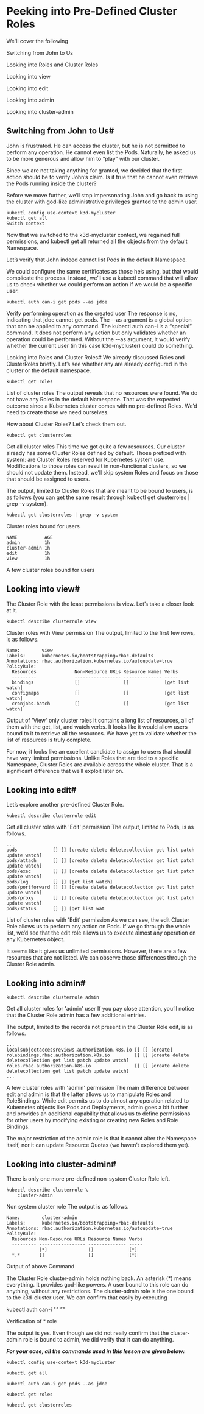 # Peeking into Pre-Defined Cluster Roles

We'll cover the following

Switching from John to Us

Looking into Roles and Cluster Roles

Looking into view

Looking into edit

Looking into admin

Looking into cluster-admin

## Switching from John to Us#
John is frustrated. He can access the cluster, but he is not permitted to perform any operation. He cannot even list the Pods. Naturally, he asked us to be more generous and allow him to “play” with our cluster.

Since we are not taking anything for granted, we decided that the first action should be to verify John’s claim. Is it true that he cannot even retrieve the Pods running inside the cluster?

Before we move further, we’ll stop impersonating John and go back to using the cluster with god-like administrative privileges granted to the admin user.

```
kubectl config use-context k3d-mycluster
kubectl get all
Switch context
```
Now that we switched to the k3d-mycluster context, we regained full permissions, and kubectl get all returned all the objects from the default Namespace.

Let’s verify that John indeed cannot list Pods in the default Namespace.

We could configure the same certificates as those he’s using, but that would complicate the process. Instead, we’ll use a kubectl command that will allow us to check whether we could perform an action if we would be a specific user.

```
kubectl auth can-i get pods --as jdoe
```
Verify performing operation as the created user
The response is no, indicating that jdoe cannot get pods. The --as argument is a global option that can be applied to any command. The kubectl auth can-i is a “special” command. It does not perform any action but only validates whether an operation could be performed. Without the --as argument, it would verify whether the current user (in this case k3d-mycluster) could do something.

Looking into Roles and Cluster Roles#
We already discussed Roles and ClusterRoles briefly. Let’s see whether any are already configured in the cluster or the default namespace.

```
kubectl get roles
```
List of cluster roles
The output reveals that no resources were found. We do not have any Roles in the default Namespace. That was the expected outcome since a Kubernetes cluster comes with no pre-defined Roles. We’d need to create those we need ourselves.

How about Cluster Roles? Let’s check them out.

```
kubectl get clusterroles
```
Get all cluster roles
This time we got quite a few resources. Our cluster already has some Cluster Roles defined by default. Those prefixed with system: are Cluster Roles reserved for Kubernetes system use. Modifications to those roles can result in non-functional clusters, so we should not update them. Instead, we’ll skip system Roles and focus on those that should be assigned to users.

The output, limited to Cluster Roles that are meant to be bound to users, is as follows (you can get the same result through kubectl get clusterroles | grep -v system).

```
kubectl get clusterroles | grep -v system
```
Cluster roles bound for users

```
NAME          AGE
admin         1h
cluster-admin 1h
edit          1h
view          1h
```
A few cluster roles bound for users

## Looking into view#
The Cluster Role with the least permissions is view. Let’s take a closer look at it.

```
kubectl describe clusterrole view
```
Cluster roles with View permission
The output, limited to the first few rows, is as follows.

```
Name:        view
Labels:      kubernetes.io/bootstrapping=rbac-defaults
Annotations: rbac.authorization.kubernetes.io/autoupdate=true
PolicyRule:
  Resources              Non-Resource URLs Resource Names Verbs
  ---------              ----------------- -------------- -----
  bindings               []                []             [get list watch]
  configmaps             []                []             [get list watch]
  cronjobs.batch         []                []             [get list watch]
```

Output of 'View' only cluster roles
It contains a long list of resources, all of them with the get, list, and watch verbs. It looks like it would allow users bound to it to retrieve all the resources. We have yet to validate whether the list of resources is truly complete.

For now, it looks like an excellent candidate to assign to users that should have very limited permissions. Unlike Roles that are tied to a specific Namespace, Cluster Roles are available across the whole cluster. That is a significant difference that we’ll exploit later on.

## Looking into edit#
Let’s explore another pre-defined Cluster Role.

```
kubectl describe clusterrole edit
```

Get all cluster roles with 'Edit' permission
The output, limited to Pods, is as follows.

```
...
pods             [] [] [create delete deletecollection get list patch update watch]
pods/attach      [] [] [create delete deletecollection get list patch update watch]
pods/exec        [] [] [create delete deletecollection get list patch update watch]
pods/log         [] [] [get list watch]
pods/portforward [] [] [create delete deletecollection get list patch update watch]
pods/proxy       [] [] [create delete deletecollection get list patch update watch]
pods/status      [] [] [get list wat
```

List of cluster roles with 'Edit' permission
As we can see, the edit Cluster Role allows us to perform any action on Pods. If we go through the whole list, we’d see that the edit role allows us to execute almost any operation on any Kubernetes object.

It seems like it gives us unlimited permissions. However, there are a few resources that are not listed. We can observe those differences through the Cluster Role admin.

## Looking into admin#

```
kubectl describe clusterrole admin
```

Get all cluster roles for 'admin' user
If you pay close attention, you’ll notice that the Cluster Role admin has a few additional entries.

The output, limited to the records not present in the Cluster Role edit, is as follows.

```
...
localsubjectaccessreviews.authorization.k8s.io [] [] [create]
rolebindings.rbac.authorization.k8s.io         [] [] [create delete deletecollection get list patch update watch]
roles.rbac.authorization.k8s.io                [] [] [create delete deletecollection get list patch update watch]
...
```

A few cluster roles with 'admin' permission
The main difference between edit and admin is that the latter allows us to manipulate Roles and RoleBindings. While edit permits us to do almost any operation related to Kubernetes objects like Pods and Deployments, admin goes a bit further and provides an additional capability that allows us to define permissions for other users by modifying existing or creating new Roles and Role Bindings.

The major restriction of the admin role is that it cannot alter the Namespace itself, nor it can update Resource Quotas (we haven’t explored them yet).

## Looking into cluster-admin#
There is only one more pre-defined non-system Cluster Role left.

```
kubectl describe clusterrole \
    cluster-admin
```

Non system cluster role
The output is as follows.

```
Name:        cluster-admin
Labels:      kubernetes.io/bootstrapping=rbac-defaults
Annotations: rbac.authorization.kubernetes.io/autoupdate=true
PolicyRule:
  Resources Non-Resource URLs Resource Names Verbs
  --------- ----------------- -------------- -----
            [*]               []             [*]
  *.*       []                []             [*]

```
Output of above Command

The Cluster Role cluster-admin holds nothing back. An asterisk (*) means everything. It provides god-like powers. A user bound to this role can do anything, without any restrictions. The cluster-admin role is the one bound to the k3d-cluster user. We can confirm that easily by executing


kubectl auth can-i "*" "*"

Verification of * role

The output is yes. Even though we did not really confirm that the cluster-admin role is bound to admin, we did verify that it can do anything.

***For your ease, all the commands used in this lesson are given below:***

```
kubectl config use-context k3d-mycluster

kubectl get all

kubectl auth can-i get pods --as jdoe

kubectl get roles

kubectl get clusterroles
```

